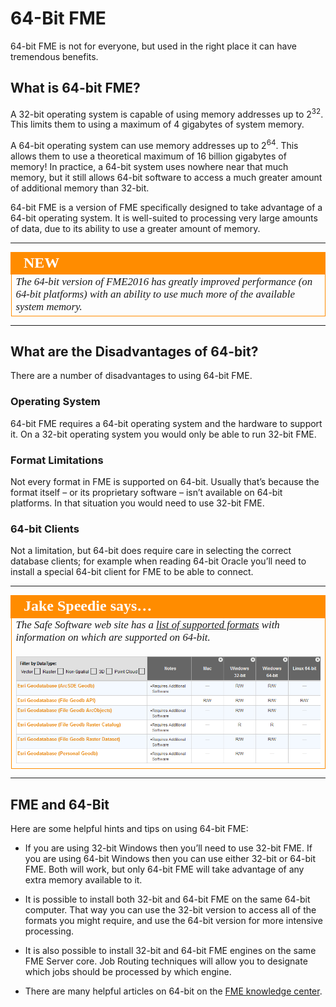 # 64-Bit FME

64-bit FME is not for everyone, but used in the right place it can have tremendous benefits.


## What is 64-bit FME? ##

A 32-bit operating system is capable of using memory addresses up to 2<sup>32</sup>. This limits them to using a maximum of 4 gigabytes of system memory. 

A 64-bit operating system can use memory addresses up to 2<sup>64</sup>. This allows them to use a theoretical maximum of 16 billion gigabytes of memory! In practice, a 64-bit system uses nowhere near that much memory, but it still allows 64-bit software to access a much greater amount of additional memory than 32-bit.

64-bit FME is a version of FME specifically designed to take advantage of a 64-bit operating system. It is well-suited to processing very large amounts of data, due to its ability to use a greater amount of memory.

---

<!--New Section--> 

<table style="border-spacing: 0px">
<tr>
<td style="vertical-align:middle;background-color:darkorange;border: 2px solid darkorange">
<i class="fa fa-bolt fa-lg fa-pull-left fa-fw" style="color:white;padding-right: 12px;vertical-align:text-top"></i>
<span style="color:white;font-size:x-large;font-weight: bold;font-family:serif">NEW</span>
</td>
</tr>

<tr>
<td style="border: 1px solid darkorange">
<span style="font-family:serif; font-style:italic; font-size:larger">
The 64-bit version of FME2016 has greatly improved performance (on 64-bit platforms) with an ability to use much more of the available system memory.
</span>
</td>
</tr>
</table>

---

## What are the Disadvantages of 64-bit? ##

There are a number of disadvantages to using 64-bit FME.

### Operating System ###
64-bit FME requires a 64-bit operating system and the hardware to support it. On a 32-bit operating system you would only be able to run 32-bit FME.

### Format Limitations ###
Not every format in FME is supported on 64-bit. Usually that’s because the format itself – or its proprietary software – isn’t available on 64-bit platforms. In that situation you would need to use 32-bit FME.

### 64-bit Clients ###
Not a limitation, but 64-bit does require care in selecting the correct database clients; for example when reading 64-bit Oracle you’ll need to install a special 64-bit client for FME to be able to connect.

---

<table style="border-spacing: 0px">
<tr>
<td style="vertical-align:middle;background-color:darkorange;border: 2px solid darkorange">
<i class="fa fa-quote-left fa-lg fa-pull-left fa-fw" style="color:white;padding-right: 12px;vertical-align:text-top"></i>
<span style="color:white;font-size:x-large;font-weight: bold;font-family:serif">Jake Speedie says…</span>
</td>
</tr>

<tr>
<td style="border: 1px solid darkorange">
<span style="font-family:serif; font-style:italic; font-size:larger">
The Safe Software web site has a <a href="http://safe.com/formats">list of supported formats</a> with information on which are supported on 64-bit.
<br><br><img src="./Images/Img2.00.FormatsListOnWebSite.png">
</span>
</td>
</tr>
</table>

---

## FME and 64-Bit ##

Here are some helpful hints and tips on using 64-bit FME:

- If you are using 32-bit Windows then you’ll need to use 32-bit FME. If you are using 64-bit Windows then you can use either 32-bit or 64-bit FME. Both will work, but only 64-bit FME will take advantage of any extra memory available to it.

- It is possible to install both 32-bit and 64-bit FME on the same 64-bit computer. That way you can use the 32-bit version to access all of the formats you might require, and use the 64-bit version for more intensive processing.

- It is also possible to install 32-bit and 64-bit FME engines on the same FME Server core. Job Routing techniques will allow you to designate which jobs should be processed by which engine.

- There are many helpful articles on 64-bit on the [FME knowledge center](https://knowledge.safe.com/topics/32-bit%20%2064-bit.html).

